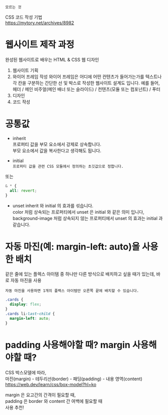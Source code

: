 `모르는 것`

CSS 코드 작성 기법  
https://mytory.net/archives/8982

# 웹사이트 제작 과정

완성된 웹사이트로 배우는 HTML & CSS 웹 디자인

1. 웹사이트 기획
2. 와이어 프레임 작성
   와이어 프레임은 어디에 어떤 컨텐츠가 들어가는가를 텍스트나 각 칸을 구분하는 간단한 선 및 박스로 작성한 웹사이트 설계도 입니다.
   예를 들어, 헤더 / 메인 비주얼(메인 배너 또는 슬라이드) / 컨텐츠(모듈 또는 컴포넌트) / 푸터
3. 디자인
4. 코드 작성

# 공통값

- inherit  
  프로퍼티 값을 부모 요소에서 강제로 상속합니다.  
  부모 요소에서 값을 복사한다고 생각해도 됩니다.

- initial  
  `프로퍼티 값을 관련 CSS 모듈에서 정의하는 초깃값으로 정합니다.`

또는

```css
& * {
  all: revert;
}
```

- unset
  inherit 와 initial 의 효과를 섞습니다.  
  color 처럼 상속되는 프로퍼티에서 unset 은 initial 와 같은 의미 입니다,  
  background-image 처럼 상속되지 않는 프로퍼티에서 unset 의 효과는 initial 과 같습니다.

# 자동 마진(예: margin-left: auto)을 사용한 배치

같은 줄에 있는 플렉스 아이템 중 하나만 다른 방식으로 배치하고 싶을 때가 있는데, 바로 자동 마진을 사용

`자동 마진을 사용하면 1개의 플랙스 아이템만 오른쪽 끝에 배치할 수 있습니다.`

```css
.cards {
  display: flex;
}
.cards li:last-child {
  margin-left: auto;
}
```

# padding 사용해야할 때? margin 사용해야할 때?

CSS 박스모델에 따라,  
마진(margin) - 테두리선(border) - 패딩(padding) - 내용 영역(content)
https://web.dev/learn/css/box-model?hl=ko

margin 은 요고간의 간격이 필요할 때,  
padding 은 border 와 content 간 여백에 필요할 때  
사용 추천!
